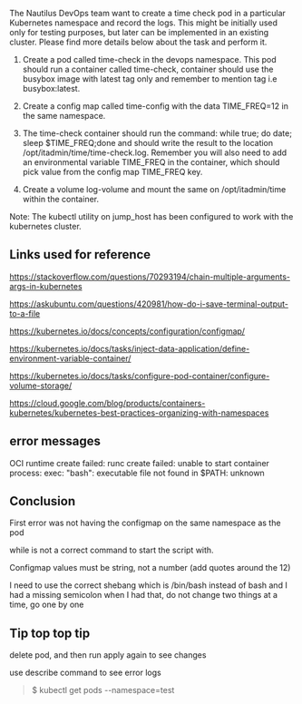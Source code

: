 The Nautilus DevOps team want to create a time check pod in a particular Kubernetes namespace and record the logs. This might be initially used only for testing purposes, but later can be implemented in an existing cluster. Please find more details below about the task and perform it.


1. Create a pod called time-check in the devops namespace. This pod should run a container called time-check, container should use the busybox image with latest tag only and remember to mention tag i.e busybox:latest.

2. Create a config map called time-config with the data TIME_FREQ=12 in the same namespace.

3. The time-check container should run the command: while true; do date; sleep $TIME_FREQ;done and should write the result to the location /opt/itadmin/time/time-check.log. Remember you will also need to add an environmental variable TIME_FREQ in the container, which should pick value from the config map TIME_FREQ key.

4. Create a volume log-volume and mount the same on /opt/itadmin/time within the container.

Note: The kubectl utility on jump_host has been configured to work with the kubernetes cluster.


## Links used for reference

https://stackoverflow.com/questions/70293194/chain-multiple-arguments-args-in-kubernetes

https://askubuntu.com/questions/420981/how-do-i-save-terminal-output-to-a-file

https://kubernetes.io/docs/concepts/configuration/configmap/

https://kubernetes.io/docs/tasks/inject-data-application/define-environment-variable-container/

https://kubernetes.io/docs/tasks/configure-pod-container/configure-volume-storage/

https://cloud.google.com/blog/products/containers-kubernetes/kubernetes-best-practices-organizing-with-namespaces

## error messages

OCI runtime create failed: runc create failed: unable to start container process: exec: "bash": executable file not found in $PATH: unknown

## Conclusion

First error was not having the configmap on the same namespace as the pod

while is not a correct command to start the script with.

Configmap values must be string, not a number (add quotes around the 12)

I need to use the correct shebang which is /bin/bash instead of bash and I had a missing semicolon when I had that, do not change two things at a time, go one by one 

## Tip top top tip

delete pod, and then run apply again to see changes

use describe command to see error logs

> $ kubectl get pods --namespace=test
